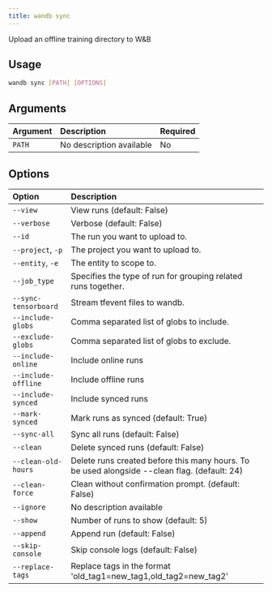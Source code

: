 ```yaml
---
title: wandb sync
---
```


Upload an offline training directory to W&B

## Usage

```bash
wandb sync [PATH] [OPTIONS]
```

## Arguments

| Argument | Description | Required |
| :--- | :--- | :--- |
| `PATH` | No description available | No |

## Options

| Option | Description |
| :--- | :--- |
| `--view` | View runs (default: False) |
| `--verbose` | Verbose (default: False) |
| `--id` | The run you want to upload to. |
| `--project`, `-p` | The project you want to upload to. |
| `--entity`, `-e` | The entity to scope to. |
| `--job_type` | Specifies the type of run for grouping related runs together. |
| `--sync-tensorboard` | Stream tfevent files to wandb. |
| `--include-globs` | Comma separated list of globs to include. |
| `--exclude-globs` | Comma separated list of globs to exclude. |
| `--include-online` | Include online runs |
| `--include-offline` | Include offline runs |
| `--include-synced` | Include synced runs |
| `--mark-synced` | Mark runs as synced (default: True) |
| `--sync-all` | Sync all runs (default: False) |
| `--clean` | Delete synced runs (default: False) |
| `--clean-old-hours` | Delete runs created before this many hours. To be used alongside --clean flag. (default: 24) |
| `--clean-force` | Clean without confirmation prompt. (default: False) |
| `--ignore` | No description available |
| `--show` | Number of runs to show (default: 5) |
| `--append` | Append run (default: False) |
| `--skip-console` | Skip console logs (default: False) |
| `--replace-tags` | Replace tags in the format 'old_tag1=new_tag1,old_tag2=new_tag2' |
